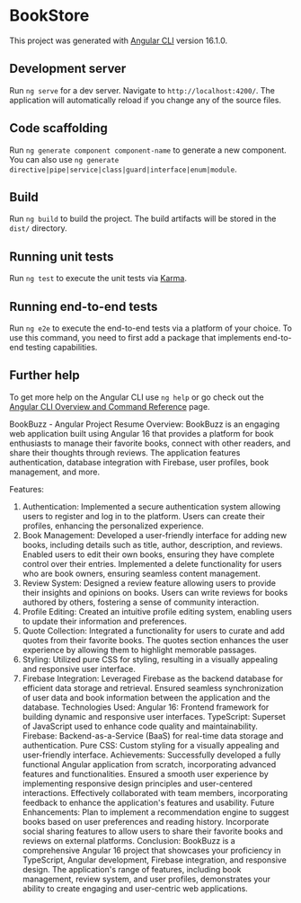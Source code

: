 # BookStore

This project was generated with [Angular CLI](https://github.com/angular/angular-cli) version 16.1.0.

## Development server

Run `ng serve` for a dev server. Navigate to `http://localhost:4200/`. The application will automatically reload if you change any of the source files.

## Code scaffolding

Run `ng generate component component-name` to generate a new component. You can also use `ng generate directive|pipe|service|class|guard|interface|enum|module`.

## Build

Run `ng build` to build the project. The build artifacts will be stored in the `dist/` directory.

## Running unit tests

Run `ng test` to execute the unit tests via [Karma](https://karma-runner.github.io).

## Running end-to-end tests

Run `ng e2e` to execute the end-to-end tests via a platform of your choice. To use this command, you need to first add a package that implements end-to-end testing capabilities.

## Further help

To get more help on the Angular CLI use `ng help` or go check out the [Angular CLI Overview and Command Reference](https://angular.io/cli) page.


BookBuzz - Angular Project Resume
Overview:
BookBuzz is an engaging web application built using Angular 16 that provides a platform for book enthusiasts to manage their favorite books, connect with other readers, and share their thoughts through reviews. The application features authentication, database integration with Firebase, user profiles, book management, and more.

Features:
1. Authentication:
Implemented a secure authentication system allowing users to register and log in to the platform.
Users can create their profiles, enhancing the personalized experience.
2. Book Management:
Developed a user-friendly interface for adding new books, including details such as title, author, description, and reviews.
Enabled users to edit their own books, ensuring they have complete control over their entries.
Implemented a delete functionality for users who are book owners, ensuring seamless content management.
3. Review System:
Designed a review feature allowing users to provide their insights and opinions on books.
Users can write reviews for books authored by others, fostering a sense of community interaction.
4. Profile Editing:
Created an intuitive profile editing system, enabling users to update their information and preferences.
5. Quote Collection:
Integrated a functionality for users to curate and add quotes from their favorite books.
The quotes section enhances the user experience by allowing them to highlight memorable passages.
6. Styling:
Utilized pure CSS for styling, resulting in a visually appealing and responsive user interface.
7. Firebase Integration:
Leveraged Firebase as the backend database for efficient data storage and retrieval.
Ensured seamless synchronization of user data and book information between the application and the database.
Technologies Used:
Angular 16: Frontend framework for building dynamic and responsive user interfaces.
TypeScript: Superset of JavaScript used to enhance code quality and maintainability.
Firebase: Backend-as-a-Service (BaaS) for real-time data storage and authentication.
Pure CSS: Custom styling for a visually appealing and user-friendly interface.
Achievements:
Successfully developed a fully functional Angular application from scratch, incorporating advanced features and functionalities.
Ensured a smooth user experience by implementing responsive design principles and user-centered interactions.
Effectively collaborated with team members, incorporating feedback to enhance the application's features and usability.
Future Enhancements:
Plan to implement a recommendation engine to suggest books based on user preferences and reading history.
Incorporate social sharing features to allow users to share their favorite books and reviews on external platforms.
Conclusion:
BookBuzz is a comprehensive Angular 16 project that showcases your proficiency in TypeScript, Angular development, Firebase integration, and responsive design. The application's range of features, including book management, review system, and user profiles, demonstrates your ability to create engaging and user-centric web applications.
